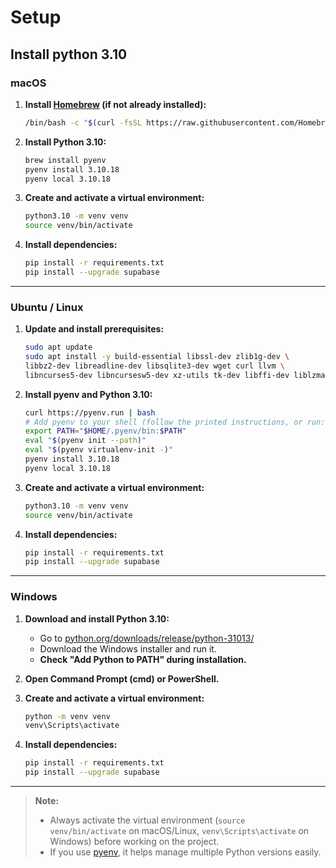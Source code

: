 # Setup 

## Install python 3.10

### macOS

1. **Install [Homebrew](https://brew.sh/) (if not already installed):**
   ```sh
   /bin/bash -c "$(curl -fsSL https://raw.githubusercontent.com/Homebrew/install/HEAD/install.sh)"
   ```

2. **Install Python 3.10:**
   ```sh
   brew install pyenv
   pyenv install 3.10.18
   pyenv local 3.10.18
   ```

3. **Create and activate a virtual environment:**
   ```sh
   python3.10 -m venv venv
   source venv/bin/activate
   ```

4. **Install dependencies:**
   ```sh
   pip install -r requirements.txt
   pip install --upgrade supabase
   ```

---

### Ubuntu / Linux

1. **Update and install prerequisites:**
   ```sh
   sudo apt update
   sudo apt install -y build-essential libssl-dev zlib1g-dev \
   libbz2-dev libreadline-dev libsqlite3-dev wget curl llvm \
   libncurses5-dev libncursesw5-dev xz-utils tk-dev libffi-dev liblzma-dev
   ```

2. **Install pyenv and Python 3.10:**
   ```sh
   curl https://pyenv.run | bash
   # Add pyenv to your shell (follow the printed instructions, or run:)
   export PATH="$HOME/.pyenv/bin:$PATH"
   eval "$(pyenv init --path)"
   eval "$(pyenv virtualenv-init -)"
   pyenv install 3.10.18
   pyenv local 3.10.18
   ```

3. **Create and activate a virtual environment:**
   ```sh
   python3.10 -m venv venv
   source venv/bin/activate
   ```

4. **Install dependencies:**
   ```sh
   pip install -r requirements.txt
   pip install --upgrade supabase
   ```

---

### Windows

1. **Download and install Python 3.10:**
   - Go to [python.org/downloads/release/python-31013/](https://www.python.org/downloads/release/python-31013/)
   - Download the Windows installer and run it.
   - **Check "Add Python to PATH" during installation.**

2. **Open Command Prompt (cmd) or PowerShell.**

3. **Create and activate a virtual environment:**
   ```sh
   python -m venv venv
   venv\Scripts\activate
   ```

4. **Install dependencies:**
   ```sh
   pip install -r requirements.txt
   pip install --upgrade supabase
   ```

---

> **Note:**
> - Always activate the virtual environment (`source venv/bin/activate` on macOS/Linux, `venv\Scripts\activate` on Windows) before working on the project.
> - If you use [pyenv](https://github.com/pyenv/pyenv), it helps manage multiple Python versions easily.